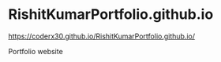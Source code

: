 # RishitKumarPortfolio.github.io

https://coderx30.github.io/RishitKumarPortfolio.github.io/

Portfolio website
